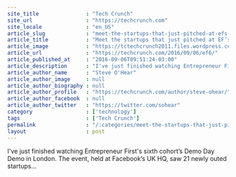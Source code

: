 ```yaml
---
site_title               : "Tech Crunch"
site_url                 : "https://techcrunch.com"
site_locale              : "en_US"
article_slug             : "meet-the-startups-that-just-pitched-at-efs-6th-demo-day-and-our-top-picks"
article_title            : "Meet the startups that just pitched at EF’s 6th Demo Day (and our top picks)"
article_image            : "https://tctechcrunch2011.files.wordpress.com/2016/09/ef.jpg?w=764&h=400&crop=1"
article_url              : "https://techcrunch.com/2016/09/06/ef6/"
article_published_at     : "2016-09-06T09:51:24-03:00"
article_description      : "I've just finished watching Entrepreneur First's sixth cohort’s Demo Day Demo in London. The event, held at Facebook’s UK HQ, saw 21 newly outed startups..."
article_author_name      : "Steve O'Hear"
article_author_image     : null
article_author_biography : null
article_author_profile   : "https://techcrunch.com/author/steve-ohear/"
article_author_facebook  : null
article_author_twitter   : "https://twitter.com/sohear"
category                 : ['technology']
tags                     : ['Tech Crunch']
permalink                : "/:categories/meet-the-startups-that-just-pitched-at-efs-6th-demo-day-and-our-top-picks/"
layout                   : post
---
```


I've just finished watching Entrepreneur First's sixth cohort’s Demo Day Demo in London. The event, held at Facebook’s UK HQ, saw 21 newly outed startups...
